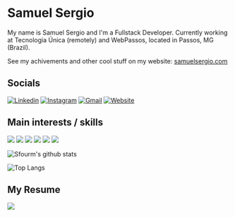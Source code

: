 <!--
![](https://cr-ss-service.azurewebsites.net/api/ScreenShot?widget=summary&username=sfourm&badges=2&show-avatar=false&branding=false&style=--header-bg-color:%23444)
-->
# Samuel Sergio 

My name is Samuel Sergio and I'm a Fullstack Developer. Currently working at Tecnologia Única (remotely) and WebPassos, located in Passos, MG (Brazil).

See my achivements and other cool stuff on my website: [samuelsergio.com](https://samuelsergio.com/)

## Socials

[![Linkedin](https://img.shields.io/badge/LinkedIn-blue?style=for-the-badge&logo=Linkedin&logoColor=white&link=https://www.linkedin.com/in/sfourm/)](https://www.linkedin.com/in/sfourm/) 
[![Instagram](https://img.shields.io/badge/Instagram-E4405F?style=for-the-badge&logo=instagram&logoColor=white)](https://instagram.com/sfourm_)
[![Gmail](https://img.shields.io/badge/Gmail-D14836?style=for-the-badge&logo=gmail&logoColor=white)](samuelnunessergio@gmail.com)
[![Website](https://img.shields.io/badge/Website-D1C936?style=for-the-badge)](https://samuelsergio.com/)
## Main interests / skills

![](https://img.shields.io/badge/.NET-5C2D91?style=for-the-badge&logo=.net&logoColor=white)
![](https://img.shields.io/badge/JavaScript-323330?style=for-the-badge&logo=javascript&logoColor=F7DF1E)
![](https://img.shields.io/badge/Node.js-43853D?style=for-the-badge&logo=node.js&logoColor=white)
![](https://img.shields.io/badge/C%23-239120?style=for-the-badge&logo=c-sharp&logoColor=white)
![](https://img.shields.io/badge/React-20232A?style=for-the-badge&logo=react&logoColor=61DAFB)
![](https://img.shields.io/badge/PHP-777BB4?style=for-the-badge&logo=php&logoColor=white)

![Sfourm's github stats](https://github-readme-stats.vercel.app/api?username=sfourm&count_private=true&show_icons=true&theme=dracula)

![Top Langs](https://github-readme-stats.vercel.app/api/top-langs/?username=sfourm&exclude_repo=USP)

## My Resume
![](https://www.samuelsergio.com/curriculo_en)




